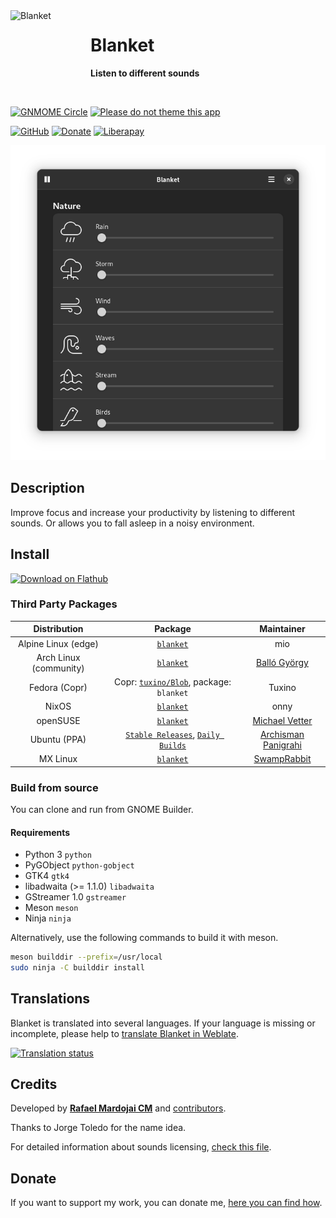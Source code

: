 <img src="brand/logo.svg" alt="Blanket" width="128" height="128" align="left"/>

# Blanket

**Listen to different sounds**

<br>

[![GNMOME Circle](https://gitlab.gnome.org/Teams/Circle/-/raw/master/assets/button/badge.svg)](https://circle.gnome.org/)
[![Please do not theme this app](https://stopthemingmy.app/badge.svg)](https://stopthemingmy.app)

[![GitHub](https://img.shields.io/github/license/rafaelmardojai/blanket.svg)](https://github.com/rafaelmardojai/blanket/blob/master/COPYING)
[![Donate](https://img.shields.io/badge/PayPal-Donate-gray.svg?style=flat&logo=paypal&colorA=0071bb&logoColor=fff)](https://paypal.me/RafaelMardojaiCM)
[![Liberapay](https://img.shields.io/liberapay/receives/rafaelmardojai.svg?logo=liberapay)](https://liberapay.com/rafaelmardojai/donate)

<p align="center">
  <img src="brand/screenshot-1-dark.png"/>
</p>

## Description
Improve focus and increase your productivity by listening to different sounds. Or allows you to fall asleep in a noisy environment.

## Install

<a href="https://flathub.org/apps/details/com.rafaelmardojai.Blanket"><img width="200" alt="Download on Flathub" src="https://flathub.org/assets/badges/flathub-badge-en.png"/></a>

### Third Party Packages 

| Distribution | Package | Maintainer |
|:-:|:-:|:-:|
| Alpine Linux (edge) | [`blanket`](https://pkgs.alpinelinux.org/packages?name=blanket) | mio |
| Arch Linux (community) | [`blanket`](https://archlinux.org/packages/community/any/blanket/) | [Balló György](https://github.com/City-busz) |
| Fedora (Copr) | Copr: [`tuxino/Blob`](https://copr.fedorainfracloud.org/coprs/tuxino/Blob/), package: `blanket` | Tuxino |
| NixOS | [`blanket`](https://search.nixos.org/packages?channel=unstable&show=blanket&from=0&size=50&sort=relevance&type=packages&query=blanket) | onny |
| openSUSE  | [`blanket`](https://build.opensuse.org/package/show/multimedia%3Aapps/blanket) | [Michael Vetter](https://github.com/jubalh) |
| Ubuntu (PPA) | [`Stable Releases`](https://launchpad.net/~apandada1/+archive/ubuntu/blanket), [`Daily Builds`](https://launchpad.net/~apandada1/+archive/ubuntu/blanket-daily) | [Archisman Panigrahi](https://github.com/apandada1) |
| MX Linux | [`blanket`](http://mxrepo.com/mx/repo/pool/main/b/blanket/) | [SwampRabbit](https://github.com/SwampRabbit) |

### Build from source

You can clone and run from GNOME Builder.

#### Requirements

- Python 3 `python`
- PyGObject `python-gobject`
- GTK4 `gtk4`
- libadwaita (>= 1.1.0) `libadwaita`
- GStreamer 1.0 `gstreamer`
- Meson `meson`
- Ninja `ninja`

Alternatively, use the following commands to build it with meson.
```bash
meson builddir --prefix=/usr/local
sudo ninja -C builddir install
```

## Translations
Blanket is translated into several languages. If your language is missing or incomplete, please help to [translate Blanket in Weblate](https://hosted.weblate.org/engage/blanket/).

<a href="https://hosted.weblate.org/engage/blanket/">
<img src="https://hosted.weblate.org/widget/blanket/blanket/horizontal-auto.svg" alt="Translation status" />
</a>

## Credits
Developed by **[Rafael Mardojai CM](https://github.com/rafaelmardojai)** and [contributors](https://github.com/rafaelmardojai/blanket/graphs/contributors).

Thanks to Jorge Toledo for the name idea.

For detailed information about sounds licensing, [check this file](https://github.com/rafaelmardojai/blanket/blob/master/SOUNDS_LICENSING.md).

## Donate
If you want to support my work, you can donate me, [here you can find how](https://rafaelmardojai.com/donate/).
